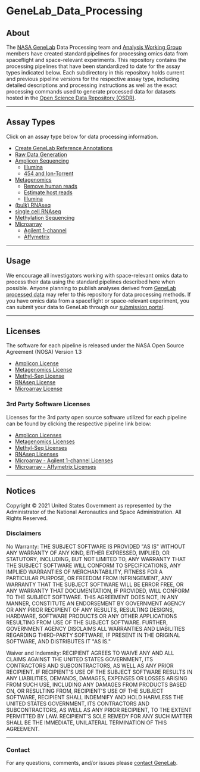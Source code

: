 <img src="images/NASA_GeneLab_logo-2019.png" align="left" alt=""/>


# GeneLab_Data_Processing

## About
The [NASA GeneLab](https://genelab.nasa.gov/) Data Processing team and [Analysis Working Group](https://osdr.nasa.gov/bio/awg/about.html) members have created standard pipelines for processing omics data from spaceflight and space-relevant experiments. This repository contains the processing pipelines that have been standardized to date for the assay types indicated below. Each subdirectory in this repository holds current and previous pipeline versions for the respective assay type, including detailed descriptions and processing instructions as well as the exact processing commands used to generate processed data for datasets hosted in the [Open Science Data Repository (OSDR)](https://osdr.nasa.gov/bio/repo/).

---

## Assay Types
Click on an assay type below for data processing information.  
- [Create GeneLab Reference Annotations](GeneLab_Reference_Annotations)
- [Raw Data Generation](Raw_Data_Generation)
- [Amplicon Sequencing](Amplicon) 
  - [Illumina](Amplicon/Illumina)  
  - [454 and Ion-Torrent](Amplicon/454-and-IonTorrent)  
- [Metagenomics](Metagenomics)  
  - [Remove human reads](Metagenomics/Remove_human_reads_from_raw_data)
  - [Estimate host reads](Metagenomics/Estimate_host_reads_in_raw_data)
  - [Illumina](Metagenomics/Illumina)  
- [(bulk) RNAseq](RNAseq)  
- [single cell RNAseq](scRNAseq)  
- [Methylation Sequencing](Methyl-Seq)
- [Microarray](Microarray)
  - [Agilent 1-channel](Microarray/Agilent_1-channel)
  - [Affymetrix](Microarray/Affymetrix)

---

## Usage
We encourage all investigators working with space-relevant omics data to process their data using the standard pipelines described here when possible. Anyone planning to publish analyses derived from [GeneLab processed data](https://genelab-data.ndc.nasa.gov/genelab/projects) may refer to this repository for data processing methods. If you have omics data from a spaceflight or space-relevant experiment, you can submit your data to GeneLab through our [submission portal](https://genelab-data.ndc.nasa.gov/geode-sso-login/).

---

## Licenses

The software for each pipeline is released under the NASA Open Source Agreement (NOSA) Version 1.3
- [Amplicon License](https://github.com/nasa/GeneLab_AmpliconSeq_Workflow/blob/main/License/Amplicon_NOSA_License.pdf)
- [Metagenomics License](./Licenses/Metagenomics_NOSA_License.pdf)
- [Methyl-Seq License](./Licenses/Methylation_Sequencing_NOSA_License.pdf)
- [RNAseq License](./Licenses/RNA_Sequencing_NOSA_License.pdf)
- [Microarray License](./Licenses/Microarray_GPL-3.0_with_Additional_Requirements_License.pdf)

### 3rd Party Software Licenses

Licenses for the 3rd party open source software utilized for each pipeline can be found by clicking the respective pipeline link below:
- [Amplicon Licenses](https://github.com/nasa/GeneLab_AmpliconSeq_Workflow/blob/main/License/3rd_Party_Licenses/README.md)
- [Metagenomics Licenses](./3rd_Party_Licenses/Metagenomics_3rd_Party_Software.md)
- [Methyl-Seq Licenses](./3rd_Party_Licenses/Methyl-Seq_3rd_Party_Software.md)
- [RNAseq Licenses](./3rd_Party_Licenses/RNAseq_3rd_Party_Software.md)
- [Microarray - Agilent 1-channel Licenses](./3rd_Party_Licenses/Microarray_Agilent_1_Channel_3rd_Party_Software.md)
- [Microarray - Affymetrix Licenses](./3rd_Party_Licenses/Microarray_Affymetrix_3rd_Party_Software.md)

---

## Notices

Copyright © 2021 United States Government as represented by the Administrator of the National Aeronautics and Space Administration.  All Rights Reserved.

### Disclaimers

No Warranty: THE SUBJECT SOFTWARE IS PROVIDED "AS IS" WITHOUT ANY WARRANTY OF ANY KIND, EITHER EXPRESSED, IMPLIED, OR STATUTORY, INCLUDING, BUT NOT LIMITED TO, ANY WARRANTY THAT THE SUBJECT SOFTWARE WILL CONFORM TO SPECIFICATIONS, ANY IMPLIED WARRANTIES OF MERCHANTABILITY, FITNESS FOR A PARTICULAR PURPOSE, OR FREEDOM FROM INFRINGEMENT, ANY WARRANTY THAT THE SUBJECT SOFTWARE WILL BE ERROR FREE, OR ANY WARRANTY THAT DOCUMENTATION, IF PROVIDED, WILL CONFORM TO THE SUBJECT SOFTWARE. THIS AGREEMENT DOES NOT, IN ANY MANNER, CONSTITUTE AN ENDORSEMENT BY GOVERNMENT AGENCY OR ANY PRIOR RECIPIENT OF ANY RESULTS, RESULTING DESIGNS, HARDWARE, SOFTWARE PRODUCTS OR ANY OTHER APPLICATIONS RESULTING FROM USE OF THE SUBJECT SOFTWARE.  FURTHER, GOVERNMENT AGENCY DISCLAIMS ALL WARRANTIES AND LIABILITIES REGARDING THIRD-PARTY SOFTWARE, IF PRESENT IN THE ORIGINAL SOFTWARE, AND DISTRIBUTES IT "AS IS."

Waiver and Indemnity:  RECIPIENT AGREES TO WAIVE ANY AND ALL CLAIMS AGAINST THE UNITED STATES GOVERNMENT, ITS CONTRACTORS AND SUBCONTRACTORS, AS WELL AS ANY PRIOR RECIPIENT.  IF RECIPIENT'S USE OF THE SUBJECT SOFTWARE RESULTS IN ANY LIABILITIES, DEMANDS, DAMAGES, EXPENSES OR LOSSES ARISING FROM SUCH USE, INCLUDING ANY DAMAGES FROM PRODUCTS BASED ON, OR RESULTING FROM, RECIPIENT'S USE OF THE SUBJECT SOFTWARE, RECIPIENT SHALL INDEMNIFY AND HOLD HARMLESS THE UNITED STATES GOVERNMENT, ITS CONTRACTORS AND SUBCONTRACTORS, AS WELL AS ANY PRIOR RECIPIENT, TO THE EXTENT PERMITTED BY LAW.  RECIPIENT'S SOLE REMEDY FOR ANY SUCH MATTER SHALL BE THE IMMEDIATE, UNILATERAL TERMINATION OF THIS AGREEMENT.

---

### Contact
For any questions, comments, and/or issues please [contact GeneLab](https://genelab.nasa.gov/help/contact).
